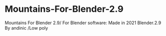 # Mountains-For-Blender-2.9
Mountains For Blender 2.9/ For Blender software: Made in 2021 Blender.2.9 By andinic /Low poly
